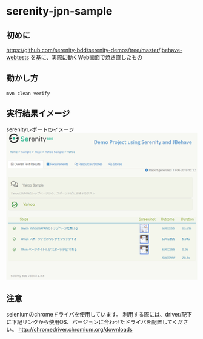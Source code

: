 # serenity-jpn-sample

## 初めに
https://github.com/serenity-bdd/serenity-demos/tree/master/jbehave-webtests
を基に、実際に動くWeb画面で焼き直したもの

## 動かし方
```
mvn clean verify
```
## 実行結果イメージ
serenityレポートのイメージ
![](readme-images/exesample.PNG "サンプル")

## 注意
seleniumのchromeドライバを使用しています。
利用する際には、driver/配下に下記リンクから使用OS、バージョンに合わせたドライバを配置してください。
http://chromedriver.chromium.org/downloads
